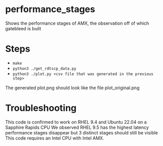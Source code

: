 # performance_stages

Shows the performance stages of AMX, the observation off of which gatebleed is built

# Steps
- `make`
- `python3 ./get_rdtscp_data.py`
- `python3 ./plot.py <csv file that was generated in the previous step>`

The generated plot.png should look like the file plot_original.png

# Troubleshooting
This code is confirmed to work on RHEL 9.4 and Ubuntu 22.04 on a Sapphire Rapids CPU
We observed RHEL 9.5 has the highest latency  performance stages disappear but 3 distinct stages should still be visible
This code requires an Intel CPU with Intel AMX.


